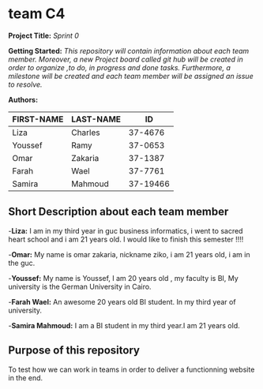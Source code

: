 # team C4
**Project Title:** *Sprint 0*

**Getting Started:** *This repository will contain information about each team member. Moreover, a new Project board called git hub will be created in order to organize ,to do, in progress and done tasks. Furthermore, a milestone will be created and each team member will be assigned an issue to resolve.*


**Authors:**

**FIRST-NAME**   |   **LAST-NAME**    |  **ID**
---------------  | -----------------  | ---------
Liza             | Charles            | 37-4676
Youssef          | Ramy               | 37-0653
Omar             | Zakaria            | 37-1387
Farah            | Wael               | 37-7761
Samira           | Mahmoud            | 37-19466

**Short Description about each team member**
----------------------------------------------
-**Liza:** I am in my third year in guc business informatics, i went to sacred heart school and i am 21 years old. I would like to finish this semester !!!!

-**Omar:** My name is omar zakaria, nickname ziko, i am 21 years old, i am in the guc.

-**Youssef:** My name is Youssef, I am 20 years old , my faculty is BI, My university is the German University in Cairo.

-**Farah Wael:** An awesome 20 years old BI student. In my third year of university.

-**Samira Mahmoud:** I am a BI student in my third year.I am 21 years old. 



**Purpose of this repository**
----------------------------------

To test how we can work in teams in order to deliver a functionning website in the end.







